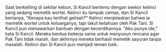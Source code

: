 Saat berkeliling di sekitar kebun, Si Kancil bertemu dengan seekor kelinci yang sedang memetik wortel. Kelinci itu tampak cemas, dan Si Kancil bertanya, "Kenapa kau terlihat gelisah?" Kelinci menjelaskan bahwa ia memetik wortel untuk keluarganya, tapi takut ketahuan oleh Pak Tani. Si Kancil pun menawarkan bantuan dengan kecerdikannya. "Aku punya ide," kata Si Kancil. Mereka berdua bekerja sama untuk menyusun rencana agar Pak Tani tidak marah, dan akhirnya mereka berhasil memetik sayuran tanpa masalah. Kelinci dan Si Kancil pun menjadi teman baik.